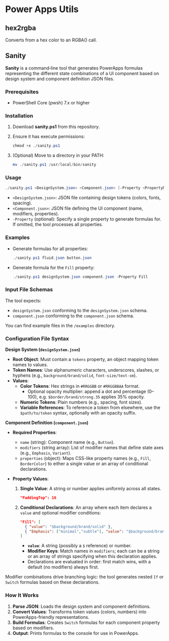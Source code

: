 # Power Apps Utils

## hex2rgba

Converts from a hex color to an RGBA() call.

## Sanity

**Sanity** is a command‑line tool that generates PowerApps formulas representing the different state combinations of a UI component based on design system and component definition JSON files.

### Prerequisites

- PowerShell Core (pwsh) 7.x or higher

### Installation

1. Download **sanity.ps1** from this repository.
2. Ensure it has execute permissions:

   ```powershell
   chmod +x ./sanity.ps1
   ```

3. (Optional) Move to a directory in your PATH:

   ```powershell
   mv ./sanity.ps1 /usr/local/bin/sanity
   ```

### Usage

```powershell
./sanity.ps1 <DesignSystem.json> <Component.json> [-Property <PropertyName>]
```

- `<DesignSystem.json>`: JSON file containing design tokens (colors, fonts, spacing).
- `<Component.json>`: JSON file defining the UI component (name, modifiers, properties).
- `-Property` (optional): Specify a single property to generate formulas for. If omitted, the tool processes all properties.

### Examples

- Generate formulas for all properties:

  ```powershell
  ./sanity.ps1 fluid.json button.json
  ```

- Generate formula for the `Fill` property:

  ```powershell
  ./sanity.ps1 designSystem.json component.json -Property Fill
  ```

### Input File Schemas

The tool expects:

- `designSystem.json` conforming to the `designSystem.json` schema.
- `component.json` conforming to the `component.json` schema.

You can find example files in the `/examples` directory.

### Configuration File Syntax

**Design System (`designSystem.json`)**

- **Root Object**: Must contain a `tokens` property, an object mapping token names to values.  
- **Token Names**: Use alphanumeric characters, underscores, slashes, or hyphens (e.g., `background/brand/solid`, `font-size/text-sm`).  
- **Values**:
  - **Color Tokens**: Hex strings in `#RRGGBB` or `#RRGGBBAA` format.  
    - Optional opacity multiplier: append a dot and percentage (0–100), e.g. `$border/brand/strong.35` applies 35% opacity.  
  - **Numeric Tokens**: Plain numbers (e.g., spacing, font sizes).  
  - **Variable References**: To reference a token from elsewhere, use the `$path/to/token` syntax, optionally with an opacity suffix.

**Component Definition (`component.json`)**

- **Required Properties**:
  - `name` (string): Component name (e.g., `Button`).  
  - `modifiers` (string array): List of modifier names that define state axes (e.g., `Emphasis`, `Variant`).  
  - `properties` (object): Maps CSS-like property names (e.g., `Fill`, `BorderColor`) to either a single value or an array of conditional declarations.

- **Property Values**:
  1. **Single Value**: A string or number applies uniformly across all states.  

     ```json
     "PaddingTop": 16
     ```

  2. **Conditional Declarations**: An array where each item declares a `value` and optional modifier conditions:

     ```json
     "Fill": [
       { "value": "$background/brand/solid" },
       { "Emphasis": ["minimal","subtle"], "value": "$background/brand/primary/translucent/default" }
     ]
     ```

     - **`value`**: A string (possibly a `$` reference) or number.  
     - **Modifier Keys**: Match names in `modifiers`; each can be a string or an array of strings specifying when this declaration applies.
     - Declarations are evaluated in order: first match wins, with a default (no modifiers) always first.

Modifier combinations drive branching logic: the tool generates nested `If` or `Switch` formulas based on these declarations.

### How It Works

1. **Parse JSON**: Loads the design system and component definitions.
2. **Convert Values**: Transforms token values (colors, numbers) into PowerApps-friendly representations.
3. **Build Formulas**: Creates `Switch` formulas for each component property based on modifiers.
4. **Output**: Prints formulas to the console for use in PowerApps.
